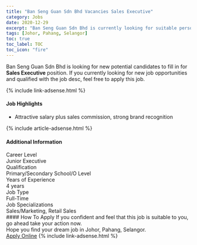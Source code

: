 ```yaml
---
title: "Ban Seng Guan Sdn Bhd Vacancies Sales Executive" 
category: Jobs 
date: 2020-12-29 
excerpt: "Ban Seng Guan Sdn Bhd is currently looking for suitable person to fill in the Sales Executive which positioned at Johor, Pahang, Selangor" 
tags: [Johor, Pahang, Selangor] 
toc: true 
toc_label: TOC 
toc_icon: "fire" 
--- 
```


<p>Ban Seng Guan Sdn Bhd is looking for new potential candidates to fill in for <b>Sales Executive</b> position. If you currently looking for new job opportunities and qualified with the job desc, feel free to apply this job.
</p>{% include link-adsense.html %} 
<div><div><div><h4>Job Highlights</h4></div></div><div><ul><li><div><div><div><div></div></div></div><div><span>Attractive salary plus sales commission, strong brand recognition</span></div></div></li></ul></div></div> 
{% include article-adsense.html %} 
<div><div><div><h4>Additional Information</h4></div></div><div><div><div><div><div><div><div><div><span>Career Level</span></div></div><div><span>Junior Executive</span></div></div></div></div><div><div><div><div><div><span>Qualification</span></div></div><div><span>Primary/Secondary School/O Level</span></div></div></div></div><div><div><div><div><div><span>Years of Experience</span></div></div><div><span>4 years</span></div></div></div></div><div><div><div><div><div><span>Job Type</span></div></div><div><span>Full-Time</span></div></div></div></div><div><div><div><div><div><span>Job Specializations</span></div></div><div><span>Sales/Marketing, Retail Sales</span></div></div></div></div></div></div></div></div> 
#### How To Apply 
If you confident and feel that this job is suitable to you, go ahead take your action now. <br/> 
Hope you find your dream job in Johor, Pahang, Selangor. <br/> 
<a href="https://www.jobstreet.com.my/en/job/sales-executive-4452615?jobId=jobstreet-my-job-4452615&sectionRank=11&token=0~204dcede-464e-44b7-a4f4-811de02fee68&fr=SRP%20View%20In%20New%20Ta" class="btn btn--info" target="_blank" rel="nofollow noopenner">Apply Online</a> 
{% include link-adsense.html %} 